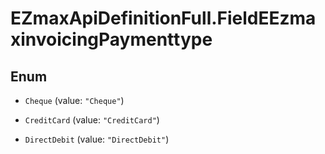# EZmaxApiDefinitionFull.FieldEEzmaxinvoicingPaymenttype

## Enum


* `Cheque` (value: `"Cheque"`)

* `CreditCard` (value: `"CreditCard"`)

* `DirectDebit` (value: `"DirectDebit"`)


